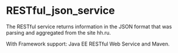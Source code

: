 # RESTful_json_service
The RESTful service returns information in the JSON format that was parsing and aggregated from the site hh.ru.

With Framework support: Java EE RESTful Web Service and Maven.
